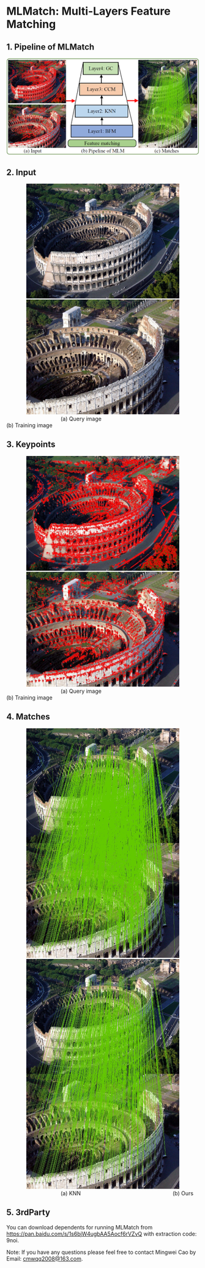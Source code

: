 # MLMatch: Multi-Layers Feature Matching

## 1. Pipeline of MLMatch

<center>
    <img src=".\doc\Framework.PNG"/>
</center>

## 2. Input

<div align='center'>
    <img src=".\input\colosseum\img1.jpg" width="400"/><img src=".\input\colosseum\img2.jpg"width="400"/>
</div>
  &nbsp &nbsp &nbsp &nbsp &nbsp &nbsp  &nbsp &nbsp &nbsp &nbsp &nbsp &nbsp &nbsp &nbsp &nbsp &nbsp &nbsp &nbsp    (a) Query image   &nbsp &nbsp &nbsp &nbsp &nbsp &nbsp  &nbsp &nbsp &nbsp &nbsp &nbsp &nbsp &nbsp &nbsp &nbsp &nbsp &nbsp &nbsp  &nbsp &nbsp &nbsp &nbsp &nbsp &nbsp  &nbsp &nbsp &nbsp &nbsp &nbsp &nbsp     (b) Training image
  
## 3. Keypoints
<div align='center'>
    <img src=".\doc\LeftKeypoints.jpg" width="400"/><img src=".\doc\RightKeypoints.jpg"width="400"/>
</div>
  &nbsp &nbsp &nbsp &nbsp &nbsp &nbsp  &nbsp &nbsp &nbsp &nbsp &nbsp &nbsp &nbsp &nbsp &nbsp &nbsp &nbsp &nbsp  (a) Query image    &nbsp &nbsp &nbsp &nbsp &nbsp &nbsp  &nbsp &nbsp &nbsp &nbsp &nbsp &nbsp &nbsp &nbsp &nbsp &nbsp &nbsp &nbsp  &nbsp &nbsp &nbsp &nbsp &nbsp &nbsp  &nbsp &nbsp &nbsp &nbsp &nbsp &nbsp    (b) Training image

## 4. Matches
<div align='center'>
    <img src=".\doc\KNN_2089.jpg" width="400"/><img src=".\doc\MLMatch_942.jpg"width="400"/>
</div>
 &nbsp &nbsp &nbsp &nbsp &nbsp &nbsp  &nbsp &nbsp &nbsp &nbsp &nbsp &nbsp &nbsp &nbsp &nbsp &nbsp &nbsp &nbsp (a) KNN    &nbsp &nbsp &nbsp &nbsp &nbsp &nbsp  &nbsp &nbsp &nbsp &nbsp &nbsp &nbsp &nbsp &nbsp &nbsp &nbsp &nbsp &nbsp  &nbsp &nbsp &nbsp &nbsp &nbsp &nbsp  &nbsp &nbsp &nbsp &nbsp &nbsp &nbsp    (b) Ours

## 5. 3rdParty

You can download dependents for running MLMatch from https://pan.baidu.com/s/1s6bjW4ugbAA5Aocf6rVZvQ with extraction code: 9noi.

Note: If you have any questions please feel free to contact Mingwei Cao by Email: [cmwqq2008@163.com](mailto:cmwqq2008@163.com).
